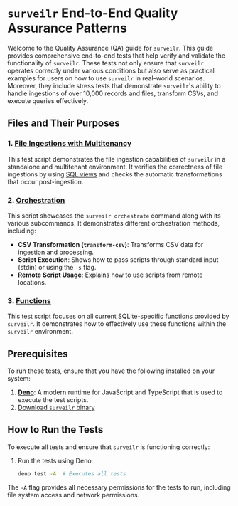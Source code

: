 # `surveilr` End-to-End Quality Assurance Patterns

Welcome to the Quality Assurance (QA) guide for `surveilr`. This guide provides comprehensive end-to-end tests that help verify and validate the functionality of `surveilr`. These tests not only ensure that `surveilr` operates correctly under various conditions but also serve as practical examples for users on how to use `surveilr` in real-world scenarios. Moreover, they include stress tests that demonstrate `surveilr`'s ability to handle ingestions of over 10,000 records and files, transform CSVs, and execute queries effectively.

## Files and Their Purposes

### 1. [File Ingestions with Multitenancy](./ingest_test.ts)

This test script demonstrates the file ingestion capabilities of `surveilr` in a standalone and multitenant environment. It verifies the correctness of file ingestions by using [SQL views](./ingest-files.sql) and checks the automatic transformations that occur post-ingestion.

### 2. [Orchestration](./orchestration_test.ts)

This script showcases the `surveilr orchestrate` command along with its various subcommands. It demonstrates different orchestration methods, including:

- **CSV Transformation (`transform-csv`)**: Transforms CSV data for ingestion and processing.
- **Script Execution**: Shows how to pass scripts through standard input (stdin) or using the `-s` flag.
- **Remote Script Usage**: Explains how to use scripts from remote locations.


### 3. [Functions](./functions_test.ts)

This test script focuses on all current SQLite-specific functions provided by `surveilr`. It demonstrates how to effectively use these functions within the `surveilr` environment. 

## Prerequisites

To run these tests, ensure that you have the following installed on your system:

1. **[Deno](https://deno.com/)**: A modern runtime for JavaScript and TypeScript that is used to execute the test scripts.
2. [Download `surveilr` binary](https://docs.opsfolio.com/surveilr/how-to/installation-guide/)

## How to Run the Tests

To execute all tests and ensure that `surveilr` is functioning correctly:

1. Run the tests using Deno:

    ```bash
    deno test -A  # Executes all tests
    ```

The `-A` flag provides all necessary permissions for the tests to run, including file system access and network permissions.
